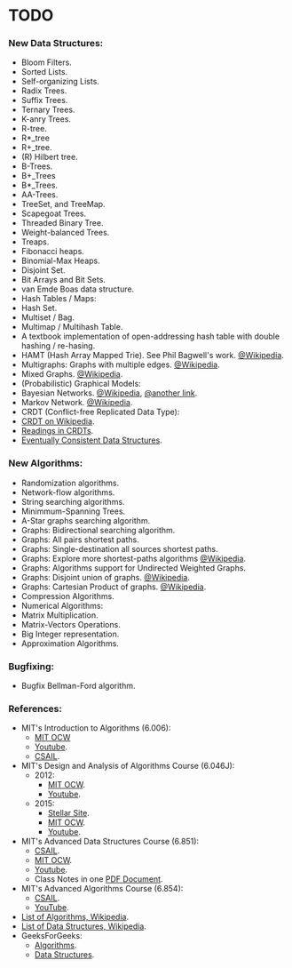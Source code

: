 # TODO

### New Data Structures:

 * Bloom Filters.
 * Sorted Lists.
 * Self-organizing Lists.
 * Radix Trees.
 * Suffix Trees.
 * Ternary Trees.
 * K-anry Trees.
 * R-tree.
 * R*_tree
 * R+_tree.
 * (R) Hilbert tree.
 * B-Trees.
 * B+_Trees
 * B*_Trees.
 * AA-Trees.
 * TreeSet, and TreeMap.
 * Scapegoat Trees.
 * Threaded Binary Tree.
 * Weight-balanced Trees.
 * Treaps.
 * Fibonacci heaps.
 * Binomial-Max Heaps.
 * Disjoint Set.
 * Bit Arrays and Bit Sets.
 * van Emde Boas data structure.
 * Hash Tables / Maps:
  * Hash Set.
  * Multiset / Bag.
  * Multimap / Multihash Table.
  * A textbook implementation of open-addressing hash table with double hashing / re-hasing.
 * HAMT (Hash Array Mapped Trie). See Phil Bagwell's work. [@Wikipedia](https://en.wikipedia.org/wiki/Hash_array_mapped_trie).
 * Multigraphs: Graphs with multiple edges. [@Wikipedia](https://en.wikipedia.org/wiki/Multigraph).
 * Mixed Graphs. [@Wikipedia](https://en.wikipedia.org/wiki/Mixed_graph).
 * (Probabilistic) Graphical Models:
  * Bayesian Networks. [@Wikipedia](https://en.wikipedia.org/wiki/Bayesian_network), [@another link](https://en.wikipedia.org/wiki/Dynamic_Bayesian_network).
  * Markov Network. [@Wikipedia](https://en.wikipedia.org/wiki/Markov_random_field).
 * CRDT (Conflict-free Replicated Data Type):
  * [CRDT on Wikipedia](https://en.wikipedia.org/wiki/Conflict-free_replicated_data_type).
  * [Readings in CRDTs](http://christophermeiklejohn.com/crdt/2014/07/22/readings-in-crdts.html).
  * [Eventually Consistent Data Structures](https://www.infoq.com/presentations/CRDT).

### New Algorithms:

 * Randomization algorithms.
 * Network-flow algorithms.
 * String searching algorithms.
 * Minimmum-Spanning Trees.
 * A-Star graphs searching algorithm.
 * Graphs: Bidirectional searching algorithm.
 * Graphs: All pairs shortest paths.
 * Graphs: Single-destination all sources shortest paths.
 * Graphs: Explore more shortest-paths algorithms [@Wikipedia](https://en.wikipedia.org/wiki/Shortest_path_problem).
 * Graphs: Algorithms support for Undirected Weighted Graphs.
 * Graphs: Disjoint union of graphs. [@Wikipedia](https://en.wikipedia.org/wiki/Graph_(mathematics)#Operations_on_graphs).
 * Graphs: Cartesian Product of graphs. [@Wikipedia](https://en.wikipedia.org/wiki/Cartesian_product_of_graphs).
 * Compression Algorithms.
 * Numerical Algorithms:
  * Matrix Multiplication.
  * Matrix-Vectors Operations.
  * Big Integer representation.
  * Approximation Algorithms.
 
### Bugfixing:

 * Bugfix Bellman-Ford algorithm.
 
### References:

 * MIT's Introduction to Algorithms (6.006):
   + [MIT OCW](http://ocw.mit.edu/courses/electrical-engineering-and-computer-science/6-006-introduction-to-algorithms-fall-2011/)
   + [Youtube](https://www.youtube.com/playlist?list=PLUl4u3cNGP61Oq3tWYp6V_F-5jb5L2iHb).
   + [CSAIL](http://courses.csail.mit.edu/6.006/fall11/notes.shtml).
 * MIT's Design and Analysis of Algorithms Course (6.046J):
   + 2012:
     * [MIT OCW](http://ocw.mit.edu/courses/electrical-engineering-and-computer-science/6-046j-design-and-analysis-of-algorithms-spring-2012/).
     * [Youtube](https://www.youtube.com/playlist?list=PL8B24C31197EC371C).
   + 2015:
     * [Stellar Site](http://stellar.mit.edu/S/course/6/sp15/6.046J/materials.html).
     * [MIT OCW](http://ocw.mit.edu/courses/electrical-engineering-and-computer-science/6-046j-design-and-analysis-of-algorithms-spring-2015/).
     * [Youtube](https://www.youtube.com/playlist?list=PLUl4u3cNGP6317WaSNfmCvGym2ucw3oGp).
 * MIT's Advanced Data Structures Course (6.851):
   + [CSAIL](https://courses.csail.mit.edu/6.851/).
   + [MIT OCW](http://ocw.mit.edu/courses/electrical-engineering-and-computer-science/6-851-advanced-data-structures-spring-2012/).
   + [Youtube](https://www.youtube.com/playlist?list=PLUl4u3cNGP61hsJNdULdudlRL493b-XZf).
   + Class Notes in one [PDF Document](http://courses.csail.mit.edu/6.851/spring14/scribe/2012scribes.pdf).
 * MIT's Advanced Algorithms Course (6.854):
   + [CSAIL](http://people.csail.mit.edu/moitra/854.html).
   + [YouTube](https://www.youtube.com/playlist?list=PL6ogFv-ieghdoGKGg2Bik3Gl1glBTEu8c).
 * [List of Algorithms, Wikipedia](https://en.wikipedia.org/wiki/List_of_algorithms).
 * [List of Data Structures, Wikipedia](https://en.wikipedia.org/wiki/List_of_data_structures).
 * GeeksForGeeks:
   + [Algorithms](http://www.geeksforgeeks.org/fundamentals-of-algorithms/).
   + [Data Structures](http://www.geeksforgeeks.org/data-structures/#AdvancedDataStructure).
